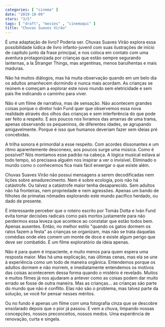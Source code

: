 ```yaml
---
categories: [ "cinema" ]
date: "2019-10-09"
stars: "3/5"
tags: [ "draft", "movies" , "cinemaqui" ]
title: "Chuvas Suaves Virão"
---
```

É uma adaptação de livro? Poderia ser. Chuvas Suaves Virão explora
essa possibilidade lúdica de livro infanto-juvenil com suas ilustrações
de início de capítulo junto da frase principal, e nos coloca em contato
com uma aventura protagonizada por crianças que estão sempre segurando
lanternas, a la Stranger Things, mas argentinas, menos barulhentas e
mais maduras.

Não há muitos diálogos, mas há muita observação quando em um belo
dia os adultos amanhecem dormindo e nunca mais acordam. As crianças
se reúnem e começam a explorar este novo mundo sem eletricidade e sem
pais lhe indicando o caminho para viver.

Não é um filme de narrativa, mas de sensação. Não acontecem grandes
coisas porque o diretor Iván Fund quer que observemos essa nova realidade
através dos olhos das crianças e sem interferência do que pode ser
feito a respeito. E aos poucos nos livramos das amarras de uma trama,
apenas observando os pequeninos, de diferentes idades, se agrupando
amigavelmente. Porque é isso que humanos deveriam fazer sem ideias pré
concebidas.

A trilha sonora é primordial a esse respeito. Com acordes dissonantes
e um ritmo aparentemente desconexo, aos poucos surge uma música. Como
é possível? Nós montamos esse padrão na cabeça. A lógica musical
estava aí todo tempo, só precisava alguém nos inspirar a ver o
invisível. Eliminado o mundo como o conhecemos fica mais fácil enxergar
o que existe além.

Chuvas Suaves Virão não possui mensagens a serem decodificadas nem
lições sobre amadurecimento. Nem é sobre ecologia, pois não há
catástrofe. Ou talvez a catástrofe maior tenha desaparecido. Sem adultos
não há fronteiras, nem propriedade e nem agressões. Apenas um bando
de filhotes de primatas nômades explorando este mundo pacífico herdado,
ou dado de presente.

É interessante perceber que o roteiro escrito por Tomás Dotta e Iván
Fund evita tomar decisões radicais como pais mortos justamente para
não perdermos essa leveza que acontece ao constatar que estão todos
bem. Apenas ausentes. Então, no melhor estilo "quando os gatos dormem
os ratos fazem a festa" as crianças se organizam, mas não se trata
daquelas comédias onde eles comem um monte de doce e existe algum perigo
que deve ser combatido. É um filme exploratório da ideia apenas.

Não é para quem é impaciente, e muito menos para quem espera uma
resposta maior. Mas há uma explicação, nas últimas cenas, mas ela se
une à experiência como um todo de maneira orgânica. Entendemos porque
os adultos dormem e não morrem, e imediatamente entendemos os motivos das
coisas acontecerem dessa forma quando o mistério é revelado. Muitos e
muitos filmes já nos ajudaram a antever como as coisas podem dar muito
errado se fosse de outra maneira. Mas as crianças... as crianças
são parte do mundo que não é conflito. Elas não são o problema,
mas talvez parte da solução, se você for pensar nesses méritos.

Ou no fundo é apenas um filme com uma fotografia cinza que se descobre
ensolarado depois que o pior já passou. E vem a chuva, limpando nossas
concepções, nossos preconceitos, nossos medos. Uma experiência de
renovação, curta e singela.
